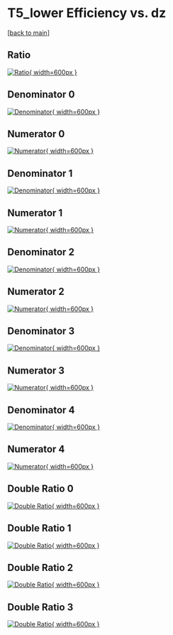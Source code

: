 # T5_lower Efficiency vs. dz

[[back to main](./)]



## Ratio

[![Ratio](../mtv/var/T5_lower_base_11_1_eff_dz.png){ width=600px }](../mtv/var/T5_lower_base_11_1_eff_dz.pdf)

## Denominator 0

[![Denominator](../mtv/den/T5_lower_base_11_1_eff_dz_den0.png){ width=600px }](../mtv/den/T5_lower_base_11_1_eff_dz_den0.pdf)

## Numerator 0

[![Numerator](../mtv/num/T5_lower_base_11_1_eff_dz_num0.png){ width=600px }](../mtv/num/T5_lower_base_11_1_eff_dz_num0.pdf)

## Denominator 1

[![Denominator](../mtv/den/T5_lower_base_11_1_eff_dz_den1.png){ width=600px }](../mtv/den/T5_lower_base_11_1_eff_dz_den1.pdf)

## Numerator 1

[![Numerator](../mtv/num/T5_lower_base_11_1_eff_dz_num1.png){ width=600px }](../mtv/num/T5_lower_base_11_1_eff_dz_num1.pdf)

## Denominator 2

[![Denominator](../mtv/den/T5_lower_base_11_1_eff_dz_den2.png){ width=600px }](../mtv/den/T5_lower_base_11_1_eff_dz_den2.pdf)

## Numerator 2

[![Numerator](../mtv/num/T5_lower_base_11_1_eff_dz_num2.png){ width=600px }](../mtv/num/T5_lower_base_11_1_eff_dz_num2.pdf)

## Denominator 3

[![Denominator](../mtv/den/T5_lower_base_11_1_eff_dz_den3.png){ width=600px }](../mtv/den/T5_lower_base_11_1_eff_dz_den3.pdf)

## Numerator 3

[![Numerator](../mtv/num/T5_lower_base_11_1_eff_dz_num3.png){ width=600px }](../mtv/num/T5_lower_base_11_1_eff_dz_num3.pdf)

## Denominator 4

[![Denominator](../mtv/den/T5_lower_base_11_1_eff_dz_den4.png){ width=600px }](../mtv/den/T5_lower_base_11_1_eff_dz_den4.pdf)

## Numerator 4

[![Numerator](../mtv/num/T5_lower_base_11_1_eff_dz_num4.png){ width=600px }](../mtv/num/T5_lower_base_11_1_eff_dz_num4.pdf)

## Double Ratio 0

[![Double Ratio](../mtv/ratio/T5_lower_base_11_1_eff_dz_ratio0.png){ width=600px }](../mtv/ratio/T5_lower_base_11_1_eff_dz_ratio0.pdf)

## Double Ratio 1

[![Double Ratio](../mtv/ratio/T5_lower_base_11_1_eff_dz_ratio1.png){ width=600px }](../mtv/ratio/T5_lower_base_11_1_eff_dz_ratio1.pdf)

## Double Ratio 2

[![Double Ratio](../mtv/ratio/T5_lower_base_11_1_eff_dz_ratio2.png){ width=600px }](../mtv/ratio/T5_lower_base_11_1_eff_dz_ratio2.pdf)

## Double Ratio 3

[![Double Ratio](../mtv/ratio/T5_lower_base_11_1_eff_dz_ratio3.png){ width=600px }](../mtv/ratio/T5_lower_base_11_1_eff_dz_ratio3.pdf)

